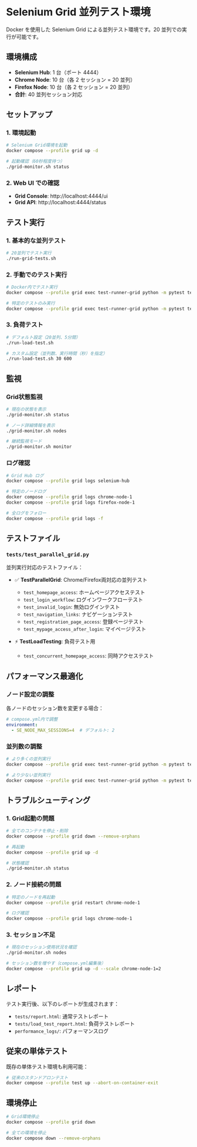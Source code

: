 # Selenium Grid 並列テスト環境

Docker を使用した Selenium Grid による並列テスト環境です。20 並列での実行が可能です。

## 環境構成

- **Selenium Hub**: 1 台（ポート 4444）
- **Chrome Node**: 10 台（各 2 セッション = 20 並列）
- **Firefox Node**: 10 台（各 2 セッション = 20 並列）
- **合計**: 40 並列セッション対応

## セットアップ

### 1. 環境起動

```bash
# Selenium Grid環境を起動
docker compose --profile grid up -d

# 起動確認（60秒程度待つ）
./grid-monitor.sh status
```

### 2. Web UI での確認

- **Grid Console**: http://localhost:4444/ui
- **Grid API**: http://localhost:4444/status

## テスト実行

### 1. 基本的な並列テスト

```bash
# 20並列でテスト実行
./run-grid-tests.sh
```

### 2. 手動でのテスト実行

```bash
# Docker内でテスト実行
docker compose --profile grid exec test-runner-grid python -m pytest tests/test_parallel_grid.py -v -s -n 20 --dist loadfile

# 特定のテストのみ実行
docker compose --profile grid exec test-runner-grid python -m pytest tests/test_parallel_grid.py::TestParallelGrid::test_homepage_access -v -s -n 10
```

### 3. 負荷テスト

```bash
# デフォルト設定（20並列、5分間）
./run-load-test.sh

# カスタム設定（並列数、実行時間（秒）を指定）
./run-load-test.sh 30 600
```

## 監視

### Grid状態監視

```bash
# 現在の状態を表示
./grid-monitor.sh status

# ノード詳細情報を表示
./grid-monitor.sh nodes

# 継続監視モード
./grid-monitor.sh monitor
```

### ログ確認

```bash
# Grid Hub ログ
docker compose --profile grid logs selenium-hub

# 特定のノードログ
docker compose --profile grid logs chrome-node-1
docker compose --profile grid logs firefox-node-1

# 全ログをフォロー
docker compose --profile grid logs -f
```

## テストファイル

### `tests/test_parallel_grid.py`

並列実行対応のテストファイル：

- ✅ **TestParallelGrid**: Chrome/Firefox両対応の並列テスト
  - `test_homepage_access`: ホームページアクセステスト
  - `test_login_workflow`: ログインワークフローテスト
  - `test_invalid_login`: 無効ログインテスト
  - `test_navigation_links`: ナビゲーションテスト
  - `test_registration_page_access`: 登録ページテスト
  - `test_mypage_access_after_login`: マイページテスト

- ⚡ **TestLoadTesting**: 負荷テスト用
  - `test_concurrent_homepage_access`: 同時アクセステスト

## パフォーマンス最適化

### ノード設定の調整

各ノードのセッション数を変更する場合：

```yaml
# compose.yml内で調整
environment:
  - SE_NODE_MAX_SESSIONS=4  # デフォルト: 2
```

### 並列数の調整

```bash
# より多くの並列実行
docker compose --profile grid exec test-runner-grid python -m pytest tests/test_parallel_grid.py -v -s -n 40

# より少ない並列実行
docker compose --profile grid exec test-runner-grid python -m pytest tests/test_parallel_grid.py -v -s -n 10
```

## トラブルシューティング

### 1. Grid起動の問題

```bash
# 全てのコンテナを停止・削除
docker compose --profile grid down --remove-orphans

# 再起動
docker compose --profile grid up -d

# 状態確認
./grid-monitor.sh status
```

### 2. ノード接続の問題

```bash
# 特定のノードを再起動
docker compose --profile grid restart chrome-node-1

# ログ確認
docker compose --profile grid logs chrome-node-1
```

### 3. セッション不足

```bash
# 現在のセッション使用状況を確認
./grid-monitor.sh nodes

# セッション数を増やす（compose.yml編集後）
docker compose --profile grid up -d --scale chrome-node-1=2
```

## レポート

テスト実行後、以下のレポートが生成されます：

- `tests/report.html`: 通常テストレポート
- `tests/load_test_report.html`: 負荷テストレポート
- `performance_logs/`: パフォーマンスログ

## 従来の単体テスト

既存の単体テスト環境も利用可能：

```bash
# 従来のスタンドアロンテスト
docker compose --profile test up --abort-on-container-exit
```

## 環境停止

```bash
# Grid環境停止
docker compose --profile grid down

# 全ての環境を停止
docker compose down --remove-orphans
```
